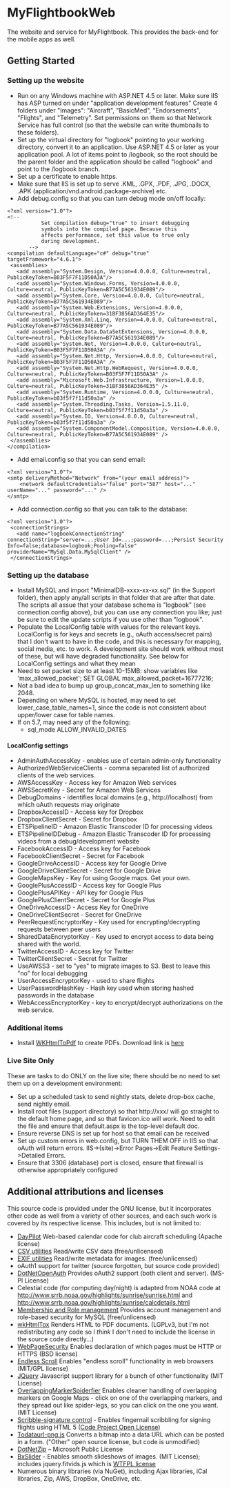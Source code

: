 # MyFlightbookWeb
The website and service for MyFlightbook.  This provides the back-end for the mobile apps as well.

 ## Getting Started
 ### Setting up the website
 * Run on any Windows machine with ASP.NET 4.5 or later.  Make sure IIS has ASP turned on under "application development features"
  Create 4 folders under "Images": "Aircraft", "BasicMed", "Endorsements", "Flights", and "Telemetry".  Set permissions on them so that Network Service has full control (so that the website can write thumbnails to these folders).
* Set up the virtual directory for "logbook" pointing to your working directory, convert it to an application.  Use ASP.NET 4.5 or later as your application pool.  A lot of items point to /logbook, so the root should be the parent folder
and the application should be called "logbook" and point to the /logbook branch.
* Set up a certificate to enable https.
* Make sure that IIS is set up to serve .KML, .GPX, .PDF, .JPG, .DOCX, .APK (application/vnd.android.package-archive) etc.
 * Add debug.config so that you can turn debug mode on/off locally:
 ~~~~
 <?xml version="1.0"?>
<!-- 
            Set compilation debug="true" to insert debugging 
            symbols into the compiled page. Because this 
            affects performance, set this value to true only 
            during development.
        -->
<compilation defaultLanguage="c#" debug="true" targetFramework="4.6.1">
  <assemblies>
    <add assembly="System.Design, Version=4.0.0.0, Culture=neutral, PublicKeyToken=B03F5F7F11D50A3A"/>
    <add assembly="System.Windows.Forms, Version=4.0.0.0, Culture=neutral, PublicKeyToken=B77A5C561934E089"/>
    <add assembly="System.Core, Version=4.0.0.0, Culture=neutral, PublicKeyToken=B77A5C561934E089"/>
    <add assembly="System.Web.Extensions, Version=4.0.0.0, Culture=neutral, PublicKeyToken=31BF3856AD364E35"/>
    <add assembly="System.Xml.Linq, Version=4.0.0.0, Culture=neutral, PublicKeyToken=B77A5C561934E089"/>
    <add assembly="System.Data.DataSetExtensions, Version=4.0.0.0, Culture=neutral, PublicKeyToken=B77A5C561934E089"/>
    <add assembly="System.Net, Version=4.0.0.0, Culture=neutral, PublicKeyToken=B03F5F7F11D50A3A" />
    <add assembly="System.Net.Http, Version=4.0.0.0, Culture=neutral, PublicKeyToken=B03F5F7F11D50A3A" />
    <add assembly="System.Net.Http.WebRequest, Version=4.0.0.0, Culture=neutral, PublicKeyToken=B03F5F7F11D50A3A" />
    <add assembly="Microsoft.Web.Infrastructure, Version=1.0.0.0, Culture=neutral, PublicKeyToken=31BF3856AD364E35" />
    <add assembly="System.Runtime, Version=4.0.0.0, Culture=neutral, PublicKeyToken=b03f5f7f11d50a3a" />
    <add assembly="System.Threading.Tasks, Version=1.5.11.0, Culture=neutral, PublicKeyToken=b03f5f7f11d50a3a" />
    <add assembly="System.IO, Version=4.0.0.0, Culture=neutral, PublicKeyToken=b03f5f7f11d50a3a" />
    <add assembly="System.ComponentModel.Composition, Version=4.0.0.0, Culture=neutral, PublicKeyToken=B77A5C561934E089" />
  </assemblies>
</compilation>
~~~~
 * Add email.config so that you can send email:
~~~~
<?xml version="1.0"?>
<smtp deliveryMethod="Network" from="(your email address)">
    <network defaultCredentials="false" port="587" host="..." userName="..." password="..." />
</smtp>
~~~~
 * Add connection.config so that you can talk to the database:
 ~~~~
 <?xml version="1.0"?>
  <connectionStrings>
    <add name="logbookConnectionString" connectionString="server=...;User Id=...;password=...;Persist Security Info=false;database=logbook;Pooling=false" providerName="MySql.Data.MySqlClient" />
  </connectionStrings>
~~~~
 ### Setting up the database
 * Install MySQL and import "MinimalDB-xxxx-xx-xx.sql" (in the Support folder), then apply any/all scripts in that folder that are after that date.  The scripts all assue that your database schema is "logbook" (see connection.config above), but you can use any connection you like; just be sure to edit the update scripts if you use other than "logbook".
* Populate the LocalConfig table with values for the relevant keys.  LocalConfig is for keys and secrets (e.g., oAuth access/secret pairs) that I don't want to have in the code, and this is necessary for mapping, social media, etc. to work.  A development site should work without most of these, but will have degraded functionality.  See below for LocalConfig settings and what they mean
 * Need to set packet size to at least 10-15MB:	show variables like 'max_allowed_packet';	SET GLOBAL max_allowed_packet=16777216;
 * Not a bad idea to bump up group_concat_max_len to something like 2048.
 * Depending on where MySQL is hosted, may need to set  lower_case_table_names=1, since the code is not consistent about upper/lower case for table names.
 * If on 5.7, may need any of the following:
     *  sql_mode ALLOW_INVALID_DATES
 #### LocalConfig settings
  * AdminAuthAccessKey - enables use of certain admin-only functionality 
 * AuthorizedWebServiceClients - comma separated list of authorized clients of the web services.
 * AWSAccessKey - Access key for Amazon Web services
 * AWSSecretKey - Secret for Amazon Web Services
 * DebugDomains - identifies local domains (e.g., http://localhost) from which oAuth requests may originate
 * DropboxAccessID - Access key for Dropbox
 * DropboxClientSecret - Secret for Dropbox
 * ETSPipelineID - Amazon Elastic Transcoder ID for processing videos
 * ETSPipelineIDDebug - Amazon Elastic Transcoder ID for processing videos from a debug/development website
 * FacebookAccessID - Access key for Facebook
 * FacebookClientSecret - Secret for Facebook
 * GoogleDriveAccessID - Access key for Google Drive
 * GoogleDriveClientSecret - Secret for Google Drive
 * GoogleMapsKey - Key for using Google maps.  Get your own.
 * GooglePlusAccessID - Access key for Google Plus
 * GooglePlusAPIKey - API key for Google Plus
 * GooglePlusClientSecret - Secret for Google Plus
 * OneDriveAccessID - Access Key for OneDrive
 * OneDriveClientSecret - Secret for OneDrive
 * PeerRequestEncryptorKey - Key used for encrypting/decrypting requests between peer users
 * SharedDataEncryptorKey - Key used to encrypt access to data being shared with the world.
 * TwitterAccessID - Access key for Twitter
 * TwitterClientSecret - Secret for Twitter
 * UseAWSS3 - set to "yes" to migrate images to S3.  Best to leave this "no" for local debugging
 * UserAccessEncryptorKey - used to share flights
 * UserPasswordHashKey - Hash key used when storing hashed passwords in the database
 * WebAccessEncryptorKey - key to encrypt/decrypt authorizations on the web service.

 ### Additional items
* Install [WKHtmlToPdf](http://wkhtmltopdf.org/) to create PDFs.  Download link is [here](http://download.gna.org/wkhtmltopdf/0.12/0.12.4/wkhtmltox-0.12.4_mingw-w64-cross-win64.exe)

### Live Site Only
These are tasks to do ONLY on the live site; there should be no need to set them up on a development environment:
* Set up a scheduled task to send nightly stats, delete drop-box cache, send nightly email.
* Install root files (support directory) so that http://xxx/ will go straight to the default home page, and so that favicon.ico will work.  Need to edit the file and ensure that default.aspx is the top-level default doc.
* Ensure reverse DNS is set up for host so that email can be received
* Set up custom errors in web.config, but TURN THEM OFF in IIS so that oAuth will return errors.  IIS->(site)->Error Pages->Edit Feature Settings->Detailed Errors.
* Ensure that 3306 (database) port is closed, ensure that firewall is otherwise appropriately configured

## Additional attributions and licenses
This source code is provided under the GNU license, but it incorporates other code as well from a variety of other sources, and each such work is covered by its respective license.  This includes, but is not limited to:
 * [DayPilot](https://javascript.daypilot.org/) Web-based calendar code for club aircraft scheduling (Apache license)
 * [CSV utilities](http://www.heikniemi.fi/jhlib/) Read/write CSV data (free/unlicensed)
 * [EXIF utilities](https://www.codeproject.com/Articles/7888/A-library-to-simplify-access-to-image-metadata) Read/write metadata for images. (free/unlicensed)
 * oAuth1 support for twitter (source forgotten, but source code provided)
 * [DotNetOpenAuth](http://dotnetopenauth.net/) Provides oAuth2 support (both client and server). (MS-Pl License)
 * Celestial code (for computing day/night) is adapted from NOAA code at http://www.srrb.noaa.gov/highlights/sunrise/sunrise.html and http://www.srrb.noaa.gov/highlights/sunrise/calcdetails.html
 * [Membership and Role management](https://www.codeproject.com/Articles/12301/Membership-and-Role-providers-for-MySQL) Provides account management and role-based security for MySQL (free/unlicensed)
 * [wkHtmlTox](https://wkhtmltopdf.org/) Renders HTML to PDF documents. (LGPLv3, but I'm not redistributing any code so I *think* I don't need to include the license in the source code directly...)
 * [WebPageSecurity](https://www.codeproject.com/KB/aspnet/WebPageSecurity.aspx?fid=29017&df=90&mpp=25&noise=3&sort=Position&view=Quick&fr=126) Enables declaration of which pages must be HTTP or HTTPS (BSD license)
 * [Endless Scroll](https://github.com/fredwu/jquery-endless-scroll) Enables "endless scroll" functionality in web browsers (MIT/GPL license)
 * [JQuery](http://jquery.org) Javascript support library for a bunch of other functionality (MIT License)
 * [OverlappingMarkerSpiderfier](https://github.com/jawj/OverlappingMarkerSpiderfier) Enables cleaner handling of overlapping markers on Google Maps - click on one of the overlapping markers, and they spread out like spider-legs, so you can click on the one you want. (MIT License)
 * [Scribble-signature control](https://www.codeproject.com/Articles/432675/Building-a-Signature-Control-Using-Canvas) - Enables fingernail scribbling for signing flights using HTML 5 ([Code Project Open License](http://www.codeproject.com/info/cpol10.aspx))
 * [Todataurl-png.js](http://code.google.com/p/todataurl-png-js/) Converts a bitmap into a data URL which can be posted in a form. ("Other" open source license, but code is unmodified)
 * [DotNetZip](https://dotnetzip.codeplex.com/) – Microsoft Public License
 * [BxSlider](http://bxslider.com/) - Enables smooth slideshows of images. (MIT License); includes jquery.fitvids.js which is [WTFPL license](http://sam.zoy.org/wtfpl/)
 * Numerous binary libraries (via NuGet), including Ajax libraries, iCal libraries, Zip, AWS, DropBox, OneDrive, etc.
 
